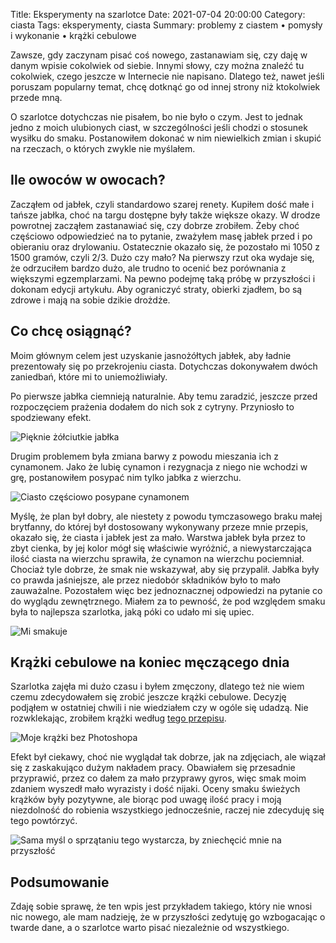 Title: Eksperymenty na szarlotce
Date: 2021-07-04 20:00:00
Category: ciasta
Tags: eksperymenty, ciasta
Summary: problemy z ciastem • pomysły i wykonanie • krążki cebulowe

Zawsze, gdy zaczynam pisać coś nowego, zastanawiam się, czy daję w danym wpisie cokolwiek od siebie. Innymi słowy, czy można znaleźć tu cokolwiek, czego jeszcze w Internecie nie napisano. Dlatego też, nawet jeśli poruszam popularny temat, chcę dotknąć go od innej strony niż ktokolwiek przede mną.

O szarlotce dotychczas nie pisałem, bo nie było o czym. Jest to jednak jedno z moich ulubionych ciast, w szczególności jeśli chodzi o stosunek wysiłku do smaku. Postanowiłem dokonać w nim niewielkich zmian i skupić na rzeczach, o których zwykle nie myślałem.

## Ile owoców w owocach?

Zacząłem od jabłek, czyli standardowo szarej renety. Kupiłem dość małe i tańsze jabłka, choć na targu dostępne były także większe okazy. W drodze powrotnej zacząłem zastanawiać się, czy dobrze zrobiłem. Żeby choć częściowo odpowiedzieć na to pytanie, zważyłem masę jabłek przed i po obieraniu oraz drylowaniu. Ostatecznie okazało się, że pozostało mi 1050 z 1500 gramów, czyli 2/3. Dużo czy mało? Na pierwszy rzut oka wydaje się, że odrzuciłem bardzo dużo, ale trudno to ocenić bez porównania z większymi egzemplarzami. Na pewno podejmę taką próbę w przyszłości i dokonam edycji artykułu. Aby ograniczyć straty, obierki zjadłem, bo są zdrowe i mają na sobie dzikie drożdże.

## Co chcę osiągnąć?

Moim głównym celem jest uzyskanie jasnożółtych jabłek, aby ładnie prezentowały się po przekrojeniu ciasta. Dotychczas dokonywałem dwóch zaniedbań, które mi to uniemożliwiały.

Po pierwsze jabłka ciemnieją naturalnie. Aby temu zaradzić, jeszcze przed rozpoczęciem prażenia dodałem do nich sok z cytryny. Przyniosło to spodziewany efekt.

![Pięknie żółciutkie jabłka]({attach}jablka.jpg)

Drugim problemem była zmiana barwy z powodu mieszania ich z cynamonem. Jako że lubię cynamon i rezygnacja z niego nie wchodzi w grę, postanowiłem posypać nim tylko jabłka z wierzchu.

![Ciasto częściowo posypane cynamonem]({attach}cynamon-na-ciescie.jpg)

Myślę, że plan był dobry, ale niestety z powodu tymczasowego braku małej brytfanny, do której był dostosowany wykonywany przeze mnie przepis, okazało się, że ciasta i jabłek jest za mało. Warstwa jabłek była przez to zbyt cienka, by jej kolor mógł się właściwie wyróżnić, a niewystarczająca ilość ciasta na wierzchu sprawiła, że cynamon na wierzchu pociemniał. Chociaż tyle dobrze, że smak nie wskazywał, aby się przypalił. Jabłka były co prawda jaśniejsze, ale przez niedobór składników było to mało zauważalne. Pozostałem więc bez jednoznacznej odpowiedzi na pytanie co do wyglądu zewnętrznego. Miałem za to pewność, że pod względem smaku była to najlepsza szarlotka, jaką póki co udało mi się upiec.

![Mi smakuje]({attach}ciasto.jpg)

## Krążki cebulowe na koniec męczącego dnia

Szarlotka zajęła mi dużo czasu i byłem zmęczony, dlatego też nie wiem czemu zdecydowałem się zrobić jeszcze krążki cebulowe. Decyzję podjąłem w ostatniej chwili i nie wiedziałem czy w ogóle się udadzą. Nie rozwklekając, zrobiłem krążki według [tego przepisu](https://aniagotuje.pl/przepis/krazki-cebulowe).

![Moje krążki bez Photoshopa]({attach}krazki-cebulowe.jpg)

Efekt był ciekawy, choć nie wyglądał tak dobrze, jak na zdjęciach, ale wiązał się z zaskakująco dużym nakładem pracy. Obawiałem się przesadnie przyprawić, przez co dałem za mało przyprawy gyros, więc smak moim zdaniem wyszedł mało wyrazisty i dość nijaki. Oceny smaku świeżych krążków były pozytywne, ale biorąc pod uwagę ilość pracy i moją niezdolność do robienia wszystkiego jednocześnie, raczej nie zdecyduję się tego powtórzyć.

![Sama myśl o sprzątaniu tego wystarcza, by zniechęcić mnie na przyszłość]({attach}krazki-making-of.jpg)

## Podsumowanie

Zdaję sobie sprawę, że ten wpis jest przykładem takiego, który nie wnosi nic nowego, ale mam nadzieję, że w przyszłości zedytuję go wzbogacając o twarde dane, a o szarlotce warto pisać niezależnie od wszystkiego.
